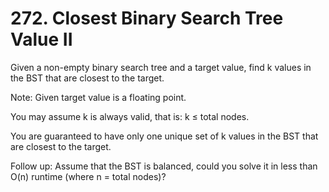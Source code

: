 # 272. Closest Binary Search Tree Value II
Given a non-empty binary search tree and a target value, find k values in the BST that are closest to the target.

Note: Given target value is a floating point.

You may assume k is always valid, that is: k ≤ total nodes.

You are guaranteed to have only one unique set of k values in the BST that are closest to the target.

Follow up: Assume that the BST is balanced, could you solve it in less than O(n) runtime (where n = total nodes)?
